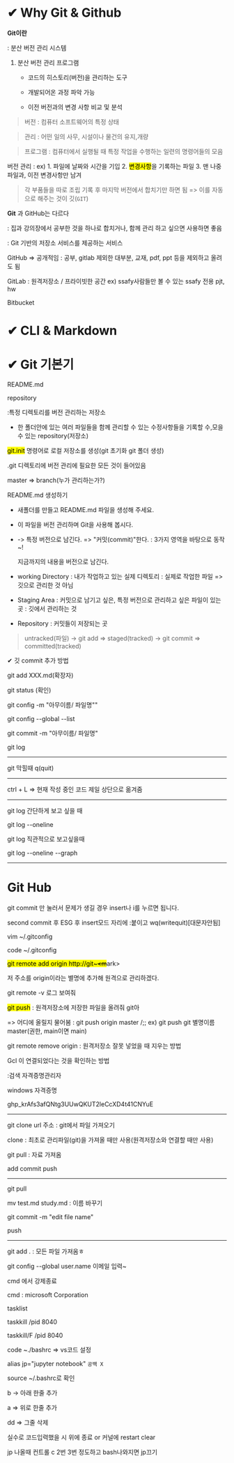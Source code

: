 # ✔ Why Git & Github

**Git이란**

: 분산 버전 관리 시스템

1. 분산 버전 관리 프로그램
   
   - 코드의 히스토리(버전)을 관리하는 도구
   
   - 개발되어온 과정 파악 가능
   
   - 이전 버전과의 변경 사항 비교 및 분석

> 버전 : 컴퓨터 소프트웨어의 특정 상태

> 관리 : 어떤 일의 사무, 시설이나 물건의 유지,개량

> 프로그램 : 컴퓨터에서 실행될 때 특정 작업을 수행하는 일련의 명령어들의 모음

버전 관리 : ex)  1. 파일에 날짜와 시간을 기입 2. <mark>변경사항</mark>을 기록하는 파일 3. 맨 나중 파일과, 이전 변경사항만 남겨

> 각 부품들을 따로 조립 기록 후 마지막 버전에서 합치기만 하면 됨 => 이를 자동으로 해주는 것이 깃(`GIT`)

**Git** 과 GitHub는 다르다

: 집과 강의장에서 공부한 것을 하나로 합치거나, 함께 관리 하고 싶으면 사용하면 좋음

: Git 기반의 저장소 서비스를 제공하는 서비스

GitHub => 공개적임 : 공부, gitlab 제외한 대부분, 교재, pdf,  ppt 등을 제외하고 올려도 됨

GitLab : 원격저장소 / 프라이빗한 공간 ex) ssafy사람들만 볼 수 있는 ssafy 전용 pjt, hw

Bitbucket

# ✔ CLI & Markdown

# ✔ Git 기본기

README.md

repository

:특정 디렉토리를 버전 관리하는 저장소 

- 한 폴더안에 있는 여러 파일들을 함께 관리할 수 있는 수정사항들을 기록할 수,모을 수 있는 repository(저장소)

<mark>git.init</mark> 명령어로 로컬 저장소를 생성(git 초기화 git 폴더 생성)

.git 디렉토리에 버전 관리에 필요한 모든 것이 들어있음

master => branch(누가 관리하는가?)

README.md 생성하기

- 새폴더를 만들고 README.md 파일을 생성해 주세요.

- 이 파일을 버전 관리하며 Git을 사용해 봅시다.

- -> 특정 버전으로 남긴다. => "커밋(commit)"한다. : 3가지 영역을 바탕으로 동작~!
  
  지금까지의 내용을 버전으로 남긴다.

- working Directory : 내가 작업하고 있는 실제 디렉토리 : 실제로 작업한 파일 => 깃으로 관리한 것 아님

- Staging Area : 커밋으로 남기고 싶은, 특정 버전으로 관리하고 싶은 파일이 있는 곳 : 깃에서 관리하는 것

- Repository : 커밋들이 저장되는 곳

> untracked(파일) -> git add => staged(tracked) -> git commit => committed(tracked)

✔ 깃 commit 추가 방법

git add XXX.md(확장자)

git status (확인)

git config -m "아무이름/ 파일명""

git config  --global --list

git commit -m "아무이름/ 파일명"

git log

---

git 막힐때 q(quit)

---

ctrl + L => 현재 작성 중인 코드 제일 상단으로 옮겨줌

---

git log 간단하게 보고 싶을 때 

git log --oneline

git log  직관적으로 보고싶을때

git log --oneline --graph

---

# Git Hub

git commit 만 눌러서 문제가 생길 경우 insert나 i를 누르면 됩니다.

second commit 후 ESG 후 insert모드 자리에 :붙이고 wq(writequit)[대문자안됨]

vim ~/.gitconfig

code ~/.gitconfig

<mark>git remote add origin http://git~~~<m</mark>ark>~~</mark>

저 주소를 origin이라는 별명에 추가해 원격으로 관리하겠다.

git remote -v 로그 보여줘

<mark>git push</mark> : 원격저장소에 저장한 파일을 올려줘 git아

=> 어디에 올릴지 물어봄 : git push origin master /;; ex) git push git 별명이름 master(권한, main이면 main)

git remote remove origin : 원격저장소 잘못 넣었을 때 지우는 방법

Gcl 이 연결되었다는 것을 확인하는 방법

:검색 자격증명관리자

windows 자격증명

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

---

git clone url 주소 : git에서 파일 가져오기

clone : 최초로 관리파일(git)을 가져올 때만 사용(원격저장소와 연결할 때만 사용)

git pull : 자료 가져옴

add commit push

---

git pull

mv test.md study.md : 이름 바꾸기

git commit -m "edit file name"

push

---

git add . : 모든 파일 가져옴ㅎ

git config --global user.name  이메일 입력~

cmd 에서 강제종료

cmd : microsoft Corporation 

tasklist

taskkill /pid 8040

taskkill/F /pid 8040

code ~./bashrc => vs코드 설정

alias jp="jupyter notebook" `공백 X`

source ~/.bashrc로 확인

b -> 아래 한줄 추가

a => 위로 한줄 추가

dd =>  그줄 삭제

실수로 코드입력했을 시 위에 종료 or 커널에 restart clear

jp 나올때 컨트롤 c 2번 3번 정도하고 bash나와지면 jp끄기
